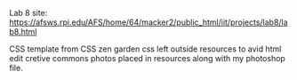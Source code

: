 Lab 8 site: https://afsws.rpi.edu/AFS/home/64/macker2/public_html/iit/projects/lab8/lab8.html

CSS template from CSS zen garden
css left outside resources to avid html edit
cretive commons photos placed in resources along with my photoshop file.